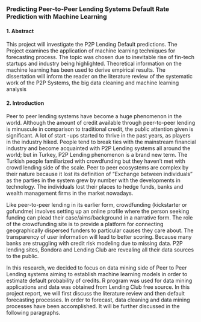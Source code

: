 ### Predicting Peer-to-Peer Lending Systems Default Rate Prediction with Machine Learning

#### 1. Abstract
  
This project will investigate the P2P Lending Default predictions. The Project
examines the application of machine learning techniques for forecasting process. The topic was
chosen due to inevitable rise of fin-tech startups and industry being highlighted. Theoretical
information on the machine learning has been used to derive empirical results. The dissertation
will inform the reader on the literature review of the systematic work of the P2P Systems, the big
data cleaning and machine learning analysis

#### 2. Introduction
Peer to peer lending systems have become a huge phenomenon in the world. Although
the amount of credit available through peer-to-peer lending is minuscule in comparison to
traditional credit, the public attention given is significant. A lot of start -ups started to thrive in
the past years, as players in the industry hiked. People tend to break ties with the mainstream
financial industry and become acquainted with P2P Lending systems all around the world; but in
Turkey, P2P Lending phenomenon is a brand new term. The Turkish people familiarized with
crowdfunding but they haven’t met with crowd lending side of the scale. Peer to peer ecosystems
are complex by their nature because it lost its definition of “Exchange between individuals” as
the parties in the system grew by number with the developments in technology. The individuals
lost their places to hedge funds, banks and wealth management firms in the market nowadays.

Like peer-to-peer lending in its earlier form, crowdfunding (kickstarter or gofundme)
involves setting up an online profile where the person seeking funding can plead their
case/aims/background in a narrative form. The role of the crowdfunding site is to provide a
platform for connecting geographically dispersed funders to particular causes they care about.
The transparency of user information will lead to better scoring. Because many banks are
struggling with credit risk modeling due to missing data. P2P lending sites, Bondora and Lending
Club are revealing all their data sources to the public.

In this research, we decided to focus on data mining side of Peer to Peer Lending systems
aiming to establish machine learning models in order to estimate default probability of credits. R
program was used for data mining applications and data was obtained from Lending Club free
source. In this project report, we will first discuss the literature review and then default
forecasting processes. In order to forecast, data cleaning and data mining processes have been
accomplished. It will be further discussed in the following paragraphs.
